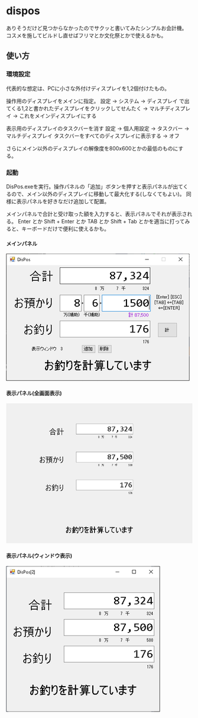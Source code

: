 # dispos

ありそうだけど見つからなかったのでサクッと書いてみたシンプルお会計機。
コスメを施してビルドし直せばフリマとか文化祭とかで使えるかも。

## 使い方

### 環境設定
代表的な想定は、PCに小さな外付けディスプレイを1,2個付けたもの。

操作用のディスプレイをメインに指定。
設定 -> システム -> ディスプレイ で出てくる1,2と書かれたディスプレイをクリックしてせんたく -> マルチディスプレイ -> これをメインディスプレイにする

表示用のディスプレイのタスクバーを消す
設定 -> 個人用設定 -> タスクバー -> マルチディスプレイ タスクバーをすべてのディスプレイに表示する -> オフ

さらにメイン以外のディスプレイの解像度を800x600とかの最低のものにする。

### 起動
DisPos.exeを実行。操作パネルの「追加」ボタンを押すと表示パネルが出てくるので、メイン以外のディスプレイに移動して最大化する(しなくてもよい)。
同様に表示パネルを好きなだけ追加して配置。

メインパネルで合計と受け取った額を入力すると、表示パネルでそれが表示される。
Enter とか Shift + Enter とか TAB とか Shift + Tab とかを適当に打ってみると、キーボードだけで便利に使えるかも。

#### メインパネル
![メインパネル](doc/main.png)

#### 表示パネル(全画面表示)
![表示パネル](doc/ext2.png)

#### 表示パネル(ウィンドウ表示)
![表示パネル](doc/ext.png)

